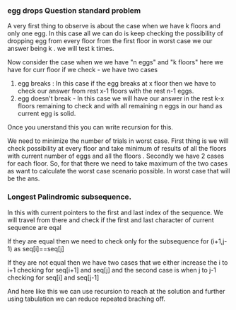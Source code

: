 ### egg drops Question standard problem


A very first thing to observe is about the case when 
we have k floors and only one egg. In this case all we
can do is keep checking the possibility of dropping egg
from every floor from the first floor in worst case we
our answer being k . we will test k times.

Now consider the case when we we have "n eggs" and 
"k floors" here we have for curr floor 
if we check - we have two cases 
1) egg breaks : In this case if the egg breaks at 
x floor then we have to check our answer from 
rest x-1 floors with the rest n-1 eggs.
2) egg doesn't break - In this case we will have 
our answer in the rest k-x floors remaining to check 
and with all remaining n eggs in our hand as current
egg is solid.

Once you unerstand this you can write recursion for this.

We need to minimize the number of trials in worst case.
First thing is we will check possibility at every floor
and take minimum of results of all the floors with 
current number of eggs and all the floors .
Secondly we have 2 cases for each floor. So, for that
there we need to take maximum of the two cases as 
want to calculate the worst case scenario possible.
In worst case that will be the ans.

### Longest Palindromic subsequence.

In this with current pointers to the first and last index
of the sequence. We will travel from there and check if the
first and last character of current sequence are eqal 

If they are equal then we need to check only for the
subsequence for (i+1,j-1) as seq[i]==seq[j]

If they are not equal then we have two cases that we either
increase the i to i+1 checking for seq[i+1] and seq[j] 
and the second case is when j to j-1 checking for 
seq[i] and seq[j-1]		

And here like this we can use recursion to reach at the solution 
and further using tabulation we can reduce repeated braching off.
